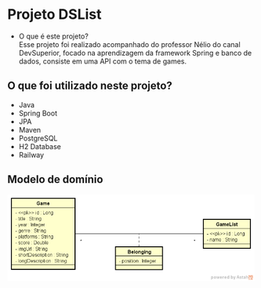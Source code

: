 # Projeto DSList
- O que é este projeto?<br>
  Esse projeto foi realizado acompanhado do professor Nélio do canal DevSuperior, focado na aprendizagem da framework Spring e banco de dados, consiste em uma API com o tema de games.
 ## O que foi utilizado neste projeto?
 - Java
 - Spring Boot
 - JPA
 - Maven
 - PostgreSQL
 - H2 Database
 - Railway
  
  ## Modelo de domínio
  ![Modelo de domínio DSList](https://raw.githubusercontent.com/devsuperior/java-spring-dslist/main/resources/dslist-model.png)
